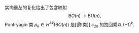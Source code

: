 
实向量丛的复化给出了包含映射
$$
\mathrm{B}O(n)\to \mathrm{B}U(n),
$$
Pontryagin 类 $p_k\in H^{4k}(\mathrm{B}O(n))$ 是[[陈类]] $c_{2k}$ 的拉回乘以 $(-1)^k$.